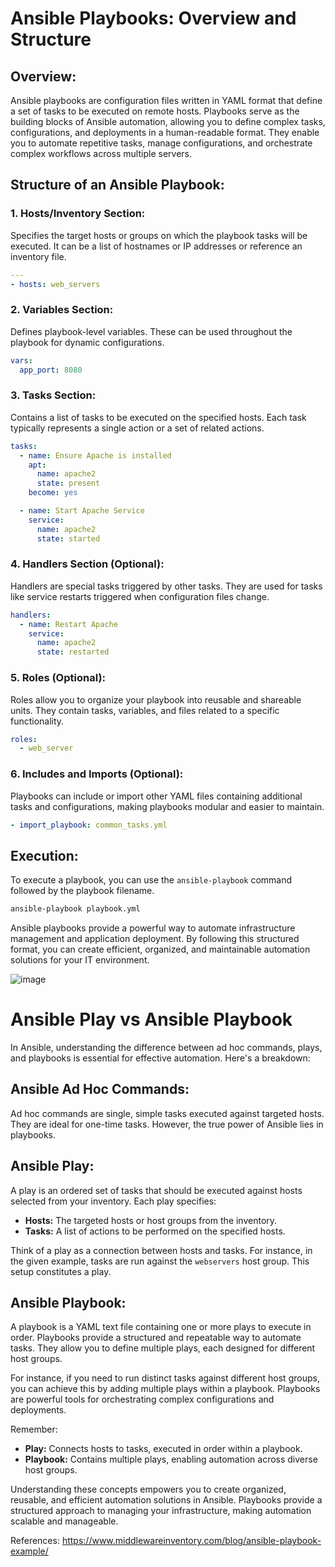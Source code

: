 # Ansible Playbooks: Overview and Structure

## Overview:
Ansible playbooks are configuration files written in YAML format that define a set of tasks to be executed on remote hosts. Playbooks serve as the building blocks of Ansible automation, allowing you to define complex tasks, configurations, and deployments in a human-readable format. They enable you to automate repetitive tasks, manage configurations, and orchestrate complex workflows across multiple servers.

## Structure of an Ansible Playbook:

### 1. **Hosts/Inventory Section:**
   Specifies the target hosts or groups on which the playbook tasks will be executed. It can be a list of hostnames or IP addresses or reference an inventory file.
   ```yaml
   ---
   - hosts: web_servers
   ```

### 2. **Variables Section:**
   Defines playbook-level variables. These can be used throughout the playbook for dynamic configurations.
   ```yaml
   vars:
     app_port: 8080
   ```

### 3. **Tasks Section:**
   Contains a list of tasks to be executed on the specified hosts. Each task typically represents a single action or a set of related actions.
   ```yaml
   tasks:
     - name: Ensure Apache is installed
       apt:
         name: apache2
         state: present
       become: yes

     - name: Start Apache Service
       service:
         name: apache2
         state: started
   ```

### 4. **Handlers Section (Optional):**
   Handlers are special tasks triggered by other tasks. They are used for tasks like service restarts triggered when configuration files change.
   ```yaml
   handlers:
     - name: Restart Apache
       service:
         name: apache2
         state: restarted
   ```

### 5. **Roles (Optional):**
   Roles allow you to organize your playbook into reusable and shareable units. They contain tasks, variables, and files related to a specific functionality.
   ```yaml
   roles:
     - web_server
   ```

### 6. **Includes and Imports (Optional):**
   Playbooks can include or import other YAML files containing additional tasks and configurations, making playbooks modular and easier to maintain.
   ```yaml
   - import_playbook: common_tasks.yml
   ```

## Execution:
To execute a playbook, you can use the `ansible-playbook` command followed by the playbook filename.
```sh
ansible-playbook playbook.yml
```

Ansible playbooks provide a powerful way to automate infrastructure management and application deployment. By following this structured format, you can create efficient, organized, and maintainable automation solutions for your IT environment.


![image](https://github.com/nirajp82/Ansible/assets/61636643/1c6af829-65ac-4219-91d3-6e57962a9b61)

# Ansible Play vs Ansible Playbook

In Ansible, understanding the difference between ad hoc commands, plays, and playbooks is essential for effective automation. Here's a breakdown:

## Ansible Ad Hoc Commands:
Ad hoc commands are single, simple tasks executed against targeted hosts. They are ideal for one-time tasks. However, the true power of Ansible lies in playbooks.

## Ansible Play:
A play is an ordered set of tasks that should be executed against hosts selected from your inventory. Each play specifies:

- **Hosts:** The targeted hosts or host groups from the inventory.
- **Tasks:** A list of actions to be performed on the specified hosts.

Think of a play as a connection between hosts and tasks. For instance, in the given example, tasks are run against the `webservers` host group. This setup constitutes a play.

## Ansible Playbook:
A playbook is a YAML text file containing one or more plays to execute in order. Playbooks provide a structured and repeatable way to automate tasks. They allow you to define multiple plays, each designed for different host groups.

For instance, if you need to run distinct tasks against different host groups, you can achieve this by adding multiple plays within a playbook. Playbooks are powerful tools for orchestrating complex configurations and deployments.

Remember:
- **Play:** Connects hosts to tasks, executed in order within a playbook.
- **Playbook:** Contains multiple plays, enabling automation across diverse host groups.

Understanding these concepts empowers you to create organized, reusable, and efficient automation solutions in Ansible. Playbooks provide a structured approach to managing your infrastructure, making automation scalable and manageable.

References:
https://www.middlewareinventory.com/blog/ansible-playbook-example/
